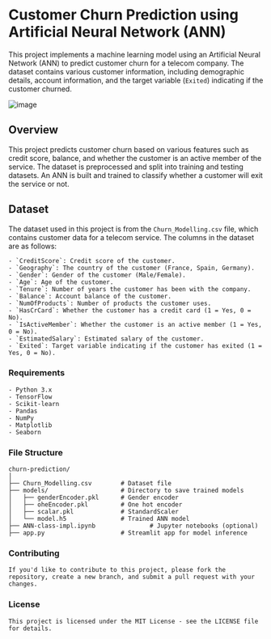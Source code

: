 # Customer Churn Prediction using Artificial Neural Network (ANN)

This project implements a machine learning model using an Artificial Neural Network (ANN) to predict customer churn for a telecom company. The dataset contains various customer information, including demographic details, account information, and the target variable (`Exited`) indicating if the customer churned.

![image](https://github.com/user-attachments/assets/274ba7e7-ca92-480c-8457-e5040f58a990)


## Overview

This project predicts customer churn based on various features such as credit score, balance, and whether the customer is an active member of the service. The dataset is preprocessed and split into training and testing datasets. An ANN is built and trained to classify whether a customer will exit the service or not.

## Dataset

The dataset used in this project is from the `Churn_Modelling.csv` file, which contains customer data for a telecom service. The columns in the dataset are as follows:
```
- `CreditScore`: Credit score of the customer.
- `Geography`: The country of the customer (France, Spain, Germany).
- `Gender`: Gender of the customer (Male/Female).
- `Age`: Age of the customer.
- `Tenure`: Number of years the customer has been with the company.
- `Balance`: Account balance of the customer.
- `NumOfProducts`: Number of products the customer uses.
- `HasCrCard`: Whether the customer has a credit card (1 = Yes, 0 = No).
- `IsActiveMember`: Whether the customer is an active member (1 = Yes, 0 = No).
- `EstimatedSalary`: Estimated salary of the customer.
- `Exited`: Target variable indicating if the customer has exited (1 = Yes, 0 = No).
```

### Requirements
```
- Python 3.x
- TensorFlow
- Scikit-learn
- Pandas
- NumPy
- Matplotlib
- Seaborn
```

### File Structure
```
churn-prediction/
│
├── Churn_Modelling.csv        # Dataset file
├── models/                    # Directory to save trained models
│   ├── genderEncoder.pkl      # Gender encoder
│   ├── oheEncoder.pkl         # One hot encoder
│   ├── scalar.pkl             # StandardScaler
│   └── model.h5               # Trained ANN model
├── ANN-class-impl.ipynb               # Jupyter notebooks (optional)
├── app.py                     # Streamlit app for model inference
```
### Contributing
```
If you'd like to contribute to this project, please fork the repository, create a new branch, and submit a pull request with your changes.
```
### License
```
This project is licensed under the MIT License - see the LICENSE file for details.
```
